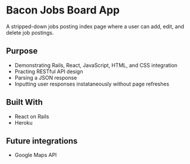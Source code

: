 # Bacon Jobs Board App

A stripped-down jobs posting index page where a user can add, edit, and delete job postings.

## Purpose

* Demonstrating Rails, React, JavaScript, HTML, and CSS integration
* Practing RESTful API design
* Parsing a JSON response
* Inputting user responses instataneously without page refreshes

## Built With
* React on Rails
* Heroku

## Future integrations
* Google Maps API

